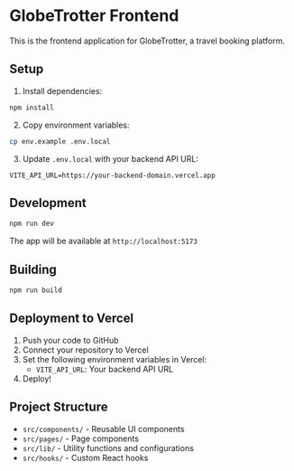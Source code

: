 # GlobeTrotter Frontend

This is the frontend application for GlobeTrotter, a travel booking platform.

## Setup

1. Install dependencies:
```bash
npm install
```

2. Copy environment variables:
```bash
cp env.example .env.local
```

3. Update `.env.local` with your backend API URL:
```
VITE_API_URL=https://your-backend-domain.vercel.app
```

## Development

```bash
npm run dev
```

The app will be available at `http://localhost:5173`

## Building

```bash
npm run build
```

## Deployment to Vercel

1. Push your code to GitHub
2. Connect your repository to Vercel
3. Set the following environment variables in Vercel:
   - `VITE_API_URL`: Your backend API URL
4. Deploy!

## Project Structure

- `src/components/` - Reusable UI components
- `src/pages/` - Page components
- `src/lib/` - Utility functions and configurations
- `src/hooks/` - Custom React hooks

